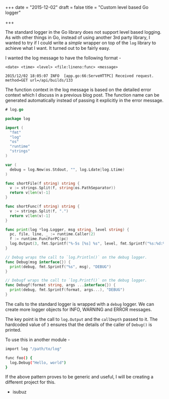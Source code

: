 +++
date = "2015-12-02"
draft = false
title = "Custom level based Go logger"

+++

The standard logger in the Go library does not support level based logging. As with other things in Go, instead of using another 3rd party library, I wanted to try if I could write a *simple* wrapper on top of the `log` library to achieve what I want. It turned out to be fairly easy.

I wanted the log message to have the following format -

```
<date> <time> <level> <file:lineno:func> <message>

2015/12/02 18:05:07 INFO  [app.go:66:ServeHTTPC] Received request. method=GET url=/api/builds/133
```

The function context in the log message is based on the detailed error context which I discuss in a previous blog post. The function name can be generated automatically instead of passing it explicitly in the error message. 

```go
# log.go

package log

import (
  "fmt"
  "log"
  "os"
  "runtime"
  "strings"
)

var (
  debug = log.New(os.Stdout, "", log.Ldate|log.Ltime)
)

func shortFile(f string) string {
  v := strings.Split(f, string(os.PathSeparator))
  return v[len(v)-1]
}

func shortFunc(f string) string {
  v := strings.Split(f, ".")
  return v[len(v)-1]
}

func print(log *log.Logger, msg string, level string) {
  pc, file, line, _ := runtime.Caller(2)
  f := runtime.FuncForPC(pc)
  log.Output(3, fmt.Sprintf("%-5s [%s] %s", level, fmt.Sprintf("%s:%d:%s", shortFile(file), line, shortFunc(f.Name())), msg))
}

// Debug wraps the call to `log.Println()` on the debug logger.
func Debug(msg interface{}) {
  print(debug, fmt.Sprintf("%s", msg), "DEBUG")
}

// Debugf wraps the call to `log.Printf()` on the debug logger.
func Debugf(format string, args ...interface{}) {
  print(debug, fmt.Sprintf(format, args...), "DEBUG")
}
```

The calls to the standard logger is wrapped with a `debug` logger. We can create more logger objects for INFO, WARNING and ERROR messages. 

The key point is the call to `log.Output` and the `callDepth` passed to it. The hardcoded value of `3` ensures that the details of the caller of `Debug()` is printed.

To use this in another module -

```sh
import log "/path/to/log"

func foo() {
  log.Debug("Hello, world")
}
```

If the above pattern proves to be generic and useful, I will be creating a different project for this.

- isubuz